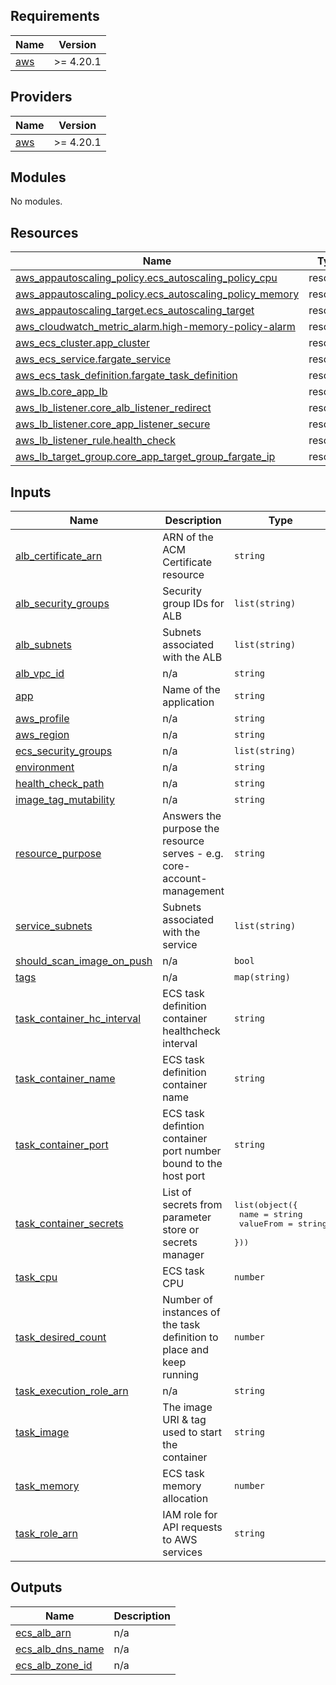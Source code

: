 <!-- BEGIN_TF_DOCS -->
## Requirements

| Name | Version |
|------|---------|
| <a name="requirement_aws"></a> [aws](#requirement\_aws) | >= 4.20.1 |

## Providers

| Name | Version |
|------|---------|
| <a name="provider_aws"></a> [aws](#provider\_aws) | >= 4.20.1 |

## Modules

No modules.

## Resources

| Name | Type |
|------|------|
| [aws_appautoscaling_policy.ecs_autoscaling_policy_cpu](https://registry.terraform.io/providers/hashicorp/aws/latest/docs/resources/appautoscaling_policy) | resource |
| [aws_appautoscaling_policy.ecs_autoscaling_policy_memory](https://registry.terraform.io/providers/hashicorp/aws/latest/docs/resources/appautoscaling_policy) | resource |
| [aws_appautoscaling_target.ecs_autoscaling_target](https://registry.terraform.io/providers/hashicorp/aws/latest/docs/resources/appautoscaling_target) | resource |
| [aws_cloudwatch_metric_alarm.high-memory-policy-alarm](https://registry.terraform.io/providers/hashicorp/aws/latest/docs/resources/cloudwatch_metric_alarm) | resource |
| [aws_ecs_cluster.app_cluster](https://registry.terraform.io/providers/hashicorp/aws/latest/docs/resources/ecs_cluster) | resource |
| [aws_ecs_service.fargate_service](https://registry.terraform.io/providers/hashicorp/aws/latest/docs/resources/ecs_service) | resource |
| [aws_ecs_task_definition.fargate_task_definition](https://registry.terraform.io/providers/hashicorp/aws/latest/docs/resources/ecs_task_definition) | resource |
| [aws_lb.core_app_lb](https://registry.terraform.io/providers/hashicorp/aws/latest/docs/resources/lb) | resource |
| [aws_lb_listener.core_alb_listener_redirect](https://registry.terraform.io/providers/hashicorp/aws/latest/docs/resources/lb_listener) | resource |
| [aws_lb_listener.core_app_listener_secure](https://registry.terraform.io/providers/hashicorp/aws/latest/docs/resources/lb_listener) | resource |
| [aws_lb_listener_rule.health_check](https://registry.terraform.io/providers/hashicorp/aws/latest/docs/resources/lb_listener_rule) | resource |
| [aws_lb_target_group.core_app_target_group_fargate_ip](https://registry.terraform.io/providers/hashicorp/aws/latest/docs/resources/lb_target_group) | resource |

## Inputs

| Name | Description | Type | Default | Required |
|------|-------------|------|---------|:--------:|
| <a name="input_alb_certificate_arn"></a> [alb\_certificate\_arn](#input\_alb\_certificate\_arn) | ARN of the ACM Certificate resource | `string` | n/a | yes |
| <a name="input_alb_security_groups"></a> [alb\_security\_groups](#input\_alb\_security\_groups) | Security group IDs for ALB | `list(string)` | n/a | yes |
| <a name="input_alb_subnets"></a> [alb\_subnets](#input\_alb\_subnets) | Subnets associated with the ALB | `list(string)` | n/a | yes |
| <a name="input_alb_vpc_id"></a> [alb\_vpc\_id](#input\_alb\_vpc\_id) | n/a | `string` | n/a | yes |
| <a name="input_app"></a> [app](#input\_app) | Name of the application | `string` | `"sch00l.io"` | no |
| <a name="input_aws_profile"></a> [aws\_profile](#input\_aws\_profile) | n/a | `string` | `"default"` | no |
| <a name="input_aws_region"></a> [aws\_region](#input\_aws\_region) | n/a | `string` | `"us-east-2"` | no |
| <a name="input_ecs_security_groups"></a> [ecs\_security\_groups](#input\_ecs\_security\_groups) | n/a | `list(string)` | n/a | yes |
| <a name="input_environment"></a> [environment](#input\_environment) | n/a | `string` | n/a | yes |
| <a name="input_health_check_path"></a> [health\_check\_path](#input\_health\_check\_path) | n/a | `string` | n/a | yes |
| <a name="input_image_tag_mutability"></a> [image\_tag\_mutability](#input\_image\_tag\_mutability) | n/a | `string` | `"IMMUTABLE"` | no |
| <a name="input_resource_purpose"></a> [resource\_purpose](#input\_resource\_purpose) | Answers the purpose the resource serves - e.g. core-account-management | `string` | `"ephemeral"` | no |
| <a name="input_service_subnets"></a> [service\_subnets](#input\_service\_subnets) | Subnets associated with the service | `list(string)` | n/a | yes |
| <a name="input_should_scan_image_on_push"></a> [should\_scan\_image\_on\_push](#input\_should\_scan\_image\_on\_push) | n/a | `bool` | `true` | no |
| <a name="input_tags"></a> [tags](#input\_tags) | n/a | `map(string)` | n/a | yes |
| <a name="input_task_container_hc_interval"></a> [task\_container\_hc\_interval](#input\_task\_container\_hc\_interval) | ECS task definition container healthcheck interval | `string` | n/a | yes |
| <a name="input_task_container_name"></a> [task\_container\_name](#input\_task\_container\_name) | ECS task definition container name | `string` | n/a | yes |
| <a name="input_task_container_port"></a> [task\_container\_port](#input\_task\_container\_port) | ECS task defintion container port number bound to the host port | `string` | n/a | yes |
| <a name="input_task_container_secrets"></a> [task\_container\_secrets](#input\_task\_container\_secrets) | List of secrets from parameter store or secrets manager | <pre>list(object({<br>    name      = string<br>    valueFrom = string<br>  }))</pre> | n/a | yes |
| <a name="input_task_cpu"></a> [task\_cpu](#input\_task\_cpu) | ECS task CPU | `number` | n/a | yes |
| <a name="input_task_desired_count"></a> [task\_desired\_count](#input\_task\_desired\_count) | Number of instances of the task definition to place and keep running | `number` | n/a | yes |
| <a name="input_task_execution_role_arn"></a> [task\_execution\_role\_arn](#input\_task\_execution\_role\_arn) | n/a | `string` | n/a | yes |
| <a name="input_task_image"></a> [task\_image](#input\_task\_image) | The image URI & tag used to start the container | `string` | n/a | yes |
| <a name="input_task_memory"></a> [task\_memory](#input\_task\_memory) | ECS task memory allocation | `number` | n/a | yes |
| <a name="input_task_role_arn"></a> [task\_role\_arn](#input\_task\_role\_arn) | IAM role for API requests to AWS services | `string` | n/a | yes |

## Outputs

| Name | Description |
|------|-------------|
| <a name="output_ecs_alb_arn"></a> [ecs\_alb\_arn](#output\_ecs\_alb\_arn) | n/a |
| <a name="output_ecs_alb_dns_name"></a> [ecs\_alb\_dns\_name](#output\_ecs\_alb\_dns\_name) | n/a |
| <a name="output_ecs_alb_zone_id"></a> [ecs\_alb\_zone\_id](#output\_ecs\_alb\_zone\_id) | n/a |
<!-- END_TF_DOCS -->